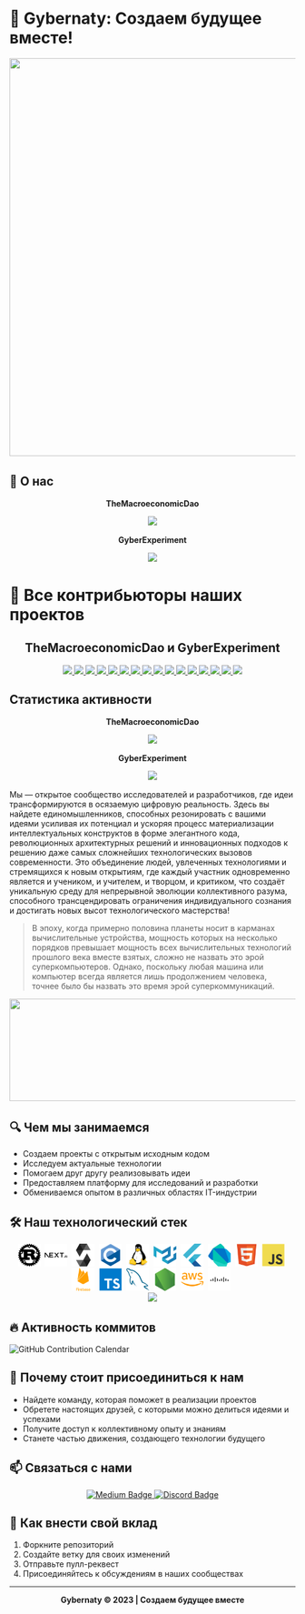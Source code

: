# 🚀 Gybernaty: Создаем будущее вместе!

<div align="center">
  <img src="https://sun9-31.userapi.com/impg/-iRRU9522BX6DnuHPo39OoG76vopxGrQx1qFjA/Niuli_zEqNU.jpg?size=1280x910&quality=95&sign=c46165f9c5a2785c2b12f6d3ed6cee9e&type=album" height="700" width="1400"/> 
</div>

## 👋 О нас



<div align="center">
  <p><strong>TheMacroeconomicDao</strong></p>
  <a href="https://git.io/streak-stats">
    <img src="http://github-readme-streak-stats.herokuapp.com?user=themacroeconomicdao&theme=neon-dark&border_radius=8.5&card_width=800" />
  </a>
</div>

<div align="center"> 
  <p><strong>GyberExperiment</strong></p> 
  <a href="https://git.io/streak-stats"> 
    <img src="http://github-readme-streak-stats.herokuapp.com?user=gyberexperiment&theme=neon-dark&border_radius=8.5&card_width=800" /> 
  </a> 
</div>

# 👥 Все контрибьюторы наших проектов

<div align="center">
  <h2>TheMacroeconomicDao и GyberExperiment</h2>
  
  <!-- liquid-web-app-frontend -->
  <a href="https://github.com/TheMacroeconomicDao/liquid-web-app-frontend/graphs/contributors">
    <img src="https://contrib.rocks/image?repo=TheMacroeconomicDao/liquid-web-app-frontend" />
  </a>
  
  <!-- White-Paper -->
  <a href="https://github.com/TheMacroeconomicDao/White-Paper/graphs/contributors">
    <img src="https://contrib.rocks/image?repo=TheMacroeconomicDao/White-Paper" />
  </a>
  
  <!-- docs-of-experiment -->
  <a href="https://github.com/TheMacroeconomicDao/docs-of-experiment/graphs/contributors">
    <img src="https://contrib.rocks/image?repo=TheMacroeconomicDao/docs-of-experiment" />
  </a>
  
  <!-- pswmeta-kingdom-bot -->
  <a href="https://github.com/TheMacroeconomicDao/pswmeta-kingdom-bot/graphs/contributors">
    <img src="https://contrib.rocks/image?repo=TheMacroeconomicDao/pswmeta-kingdom-bot" />
  </a>
  
  <!-- pswmeta-kingdom-mini-app -->
  <a href="https://github.com/TheMacroeconomicDao/pswmeta-kingdom-mini-app/graphs/contributors">
    <img src="https://contrib.rocks/image?repo=TheMacroeconomicDao/pswmeta-kingdom-mini-app" />
  </a>
  
  <!-- tg-mini-app-template -->
  <a href="https://github.com/TheMacroeconomicDao/tg-mini-app-template/graphs/contributors">
    <img src="https://contrib.rocks/image?repo=TheMacroeconomicDao/tg-mini-app-template" />
  </a>
  
  <!-- coin-offering-landing-page -->
  <a href="https://github.com/TheMacroeconomicDao/coin-offering-landing-page/graphs/contributors">
    <img src="https://contrib.rocks/image?repo=TheMacroeconomicDao/coin-offering-landing-page" />
  </a>
  
  <!-- hakaton-page -->
  <a href="https://github.com/TheMacroeconomicDao/hakaton-page/graphs/contributors">
    <img src="https://contrib.rocks/image?repo=TheMacroeconomicDao/hakaton-page" />
  </a>
  
  <!-- blockchain -->
  <a href="https://github.com/TheMacroeconomicDao/blockchain/graphs/contributors">
    <img src="https://contrib.rocks/image?repo=TheMacroeconomicDao/blockchain" />
  </a>
  
  <!-- gbr-nft-tickets -->
  <a href="https://github.com/TheMacroeconomicDao/gbr-nft-tickets/graphs/contributors">
    <img src="https://contrib.rocks/image?repo=TheMacroeconomicDao/gbr-nft-tickets" />
  </a>
  
  <!-- gbr-burn-token -->
  <a href="https://github.com/TheMacroeconomicDao/gbr-burn-token/graphs/contributors">
    <img src="https://contrib.rocks/image?repo=TheMacroeconomicDao/gbr-burn-token" />
  </a>
  
  <!-- gbr-swap-token-dapp -->
  <a href="https://github.com/TheMacroeconomicDao/gbr-swap-token-dapp/graphs/contributors">
    <img src="https://contrib.rocks/image?repo=TheMacroeconomicDao/gbr-swap-token-dapp" />
  </a>
  
  <!-- gbr-swap-token -->
  <a href="https://github.com/TheMacroeconomicDao/gbr-swap-token/graphs/contributors">
    <img src="https://contrib.rocks/image?repo=TheMacroeconomicDao/gbr-swap-token" />
  </a>
  
  <!-- chat-with-gpt-backend -->
  <a href="https://github.com/TheMacroeconomicDao/chat-with-gpt-backend/graphs/contributors">
    <img src="https://contrib.rocks/image?repo=TheMacroeconomicDao/chat-with-gpt-backend" />
  </a>
  
  <!-- core-2 -->
  <a href="https://github.com/TheMacroeconomicDao/core-2/graphs/contributors">
    <img src="https://contrib.rocks/image?repo=TheMacroeconomicDao/core-2" />
  </a>
  
  <!-- GyberExperiment репозитории -->
  <a href="https://github.com/GyberExperiment/repo-name/graphs/contributors">
    <img src="https://contrib.rocks/image?repo=GyberExperiment/repo-name" />
  </a>
</div>

## Статистика активности

<div align="center">
  <p><strong>TheMacroeconomicDao</strong></p>
  <a href="https://github.com/TheMacroeconomicDao">
    <img src="http://github-readme-streak-stats.herokuapp.com?user=TheMacroeconomicDao&theme=neon-dark&border_radius=8.5&card_width=600" />
  </a>
  
  <p><strong>GyberExperiment</strong></p>
  <a href="https://github.com/GyberExperiment">
    <img src="http://github-readme-streak-stats.herokuapp.com?user=GyberExperiment&theme=neon-dark&border_radius=8.5&card_width=600" />
  </a>
</div>




Мы — открытое сообщество исследователей и разработчиков, где идеи трансформируются в осязаемую цифровую реальность. Здесь вы найдете единомышленников, способных резонировать с вашими идеями усиливая их потенциал и ускоряя процесс материализации интеллектуальных конструктов в форме элегантного кода, революционных архитектурных решений и инновационных подходов к решению даже самых сложнейших технологических вызовов современности. Это объединение людей, увлеченных технологиями и стремящихся к новым открытиям, где каждый участник одновременно является и учеником, и учителем, и творцом, и критиком, что создаёт уникальную среду для непрерывной эволюции коллективного разума, способного трансцендировать ограничения индивидуального сознания и достигать новых высот технологического мастерства!

> В эпоху, когда примерно половина планеты носит в карманах вычислительные устройства, мощность которых на несколько порядков превышает мощность всех вычислительных технологий прошлого века вместе взятых, сложно не назвать это эрой суперкомпьютеров. Однако, поскольку любая машина или компьютер всегда является лишь продолжением человека, точнее было бы назвать это время эрой суперкоммуникаций.

<div align="center">
  <img src="https://media.giphy.com/media/3oEdv1GbekAakxXO8g/giphy.gif" height="180" width="1200"/> 
</div>


## 🔍 Чем мы занимаемся

- Создаем проекты с открытым исходным кодом
- Исследуем актуальные технологии
- Помогаем друг другу реализовывать идеи
- Предоставляем платформу для исследований и разработки
- Обмениваемся опытом в различных областях IT-индустрии




## 🛠️ Наш технологический стек

<div align="center">
  <img src="https://github.com/devicons/devicon/blob/master/icons/rust/rust-original.svg" title="Rust" alt="Rust" width="40" height="40"/>&nbsp;
  <img src="https://github.com/devicons/devicon/blob/master/icons/nextjs/nextjs-original-wordmark.svg" title="Next" alt="Next" width="40" height="40"/>&nbsp;
  <img src="https://github.com/devicons/devicon/blob/master/icons/solidity/solidity-original.svg" title="Solidity" alt="Solidity" width="40" height="40"/>&nbsp;
  <img src="https://github.com/devicons/devicon/blob/master/icons/c/c-original.svg" title="C" alt="C" width="40" height="40"/>&nbsp;
  <img src="https://github.com/devicons/devicon/blob/master/icons/linux/linux-original.svg" title="Linux" alt="Linux" width="40" height="40"/>&nbsp;
  <img src="https://github.com/devicons/devicon/blob/master/icons/materialui/materialui-original.svg" title="Material UI" alt="Material UI" width="40" height="40"/>&nbsp;
  <img src="https://github.com/devicons/devicon/blob/master/icons/flutter/flutter-original.svg" title="Flutter" alt="Flutter" width="40" height="40"/>&nbsp;
  <img src="https://github.com/devicons/devicon/blob/master/icons/dart/dart-original.svg" title="Dart" alt="Dart" width="40" height="40"/>&nbsp;
  <img src="https://github.com/devicons/devicon/blob/master/icons/html5/html5-original.svg" title="HTML5" alt="HTML" width="40" height="40"/>&nbsp;
  <img src="https://github.com/devicons/devicon/blob/master/icons/javascript/javascript-original.svg" title="JavaScript" alt="JavaScript" width="40" height="40"/>&nbsp;
  <img src="https://github.com/devicons/devicon/blob/master/icons/firebase/firebase-plain-wordmark.svg" title="Firebase" alt="Firebase" width="40" height="40"/>&nbsp;
  <img src="https://github.com/devicons/devicon/blob/master/icons/typescript/typescript-original.svg" title="Typescript" alt="Typescript" width="40" height="40"/>&nbsp;
  <img src="https://github.com/devicons/devicon/blob/master/icons/mysql/mysql-original.svg" title="MySQL" alt="MySQL" width="40" height="40"/>&nbsp;
  <img src="https://github.com/devicons/devicon/blob/master/icons/nodejs/nodejs-original.svg" title="NodeJS" alt="NodeJS" width="40" height="40"/>&nbsp;
  <img src="https://github.com/devicons/devicon/blob/master/icons/amazonwebservices/amazonwebservices-plain-wordmark.svg" title="AWS" alt="AWS" width="40" height="40"/>&nbsp;
  <img src="https://github.com/vorillaz/devicons/blob/master/!SVG/cisco.svg" title="Cisco" alt="Cisco" width="40" height="40"/>&nbsp;
</div>

<div align="center">
  <img src="https://media.giphy.com/media/d8iPm91TeShX4kHG69/giphy-downsized-large.gif" width="800"/> 
</div>



## 🔥 Активность коммитов

![GitHub Contribution Calendar](https://ghchart.rshah.org/themacroeconomicdao)

## 🌟 Почему стоит присоединиться к нам

- Найдете команду, которая поможет в реализации проектов
- Обретете настоящих друзей, с которыми можно делиться идеями и успехами
- Получите доступ к коллективному опыту и знаниям
- Станете частью движения, создающего технологии будущего

## 📫 Связаться с нами

<div align="center">
  <a href="https://medium.com/@themacroeconomicdao">
    <img src="https://img.shields.io/badge/Medium-12100E?style=for-the-badge&logo=medium&logoColor=white" alt="Medium Badge"/>
  </a>
  
  <a href="https://discord.gg/XuFSY2ESGe">
    <img src="https://img.shields.io/badge/Discord-7289DA?style=for-the-badge&logo=discord&logoColor=white" alt="Discord Badge"/>
  </a>
</div>

## 🤝 Как внести свой вклад

1. Форкните репозиторий
2. Создайте ветку для своих изменений
3. Отправьте пулл-реквест
4. Присоединяйтесь к обсуждениям в наших сообществах

---

<div align="center">
  <b>Gybernaty © 2023 | Создаем будущее вместе</b>
</div>
